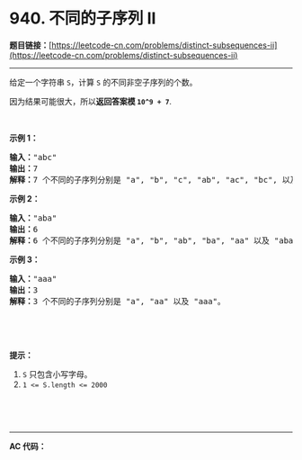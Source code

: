 # 940. 不同的子序列 II

**题目链接：**[https://leetcode-cn.com/problems/distinct-subsequences-ii](https://leetcode-cn.com/problems/distinct-subsequences-ii)

---

<div class="content__1Y2H">
 <div class="notranslate">
  <p>给定一个字符串&nbsp;<code>S</code>，计算&nbsp;<code>S</code>&nbsp;的不同非空子序列的个数。</p> 
  <p>因为结果可能很大，所以<strong>返回答案模</strong><strong> <code>10^9 + 7</code></strong>.</p> 
  <p>&nbsp;</p> 
  <p><strong>示例 1：</strong></p> 
  <pre class="language-text"><strong>输入：</strong>"abc"
<strong>输出：</strong>7
<strong>解释：</strong>7 个不同的子序列分别是 "a", "b", "c", "ab", "ac", "bc", 以及 "abc"。
</pre> 
  <p><strong>示例 2：</strong></p> 
  <pre class="language-text"><strong>输入：</strong>"aba"
<strong>输出：</strong>6
<strong>解释：</strong>6 个不同的子序列分别是 "a", "b", "ab", "ba", "aa" 以及 "aba"。
</pre> 
  <p><strong>示例 3：</strong></p> 
  <pre class="language-text"><strong>输入：</strong>"aaa"
<strong>输出：</strong>3
<strong>解释：</strong>3 个不同的子序列分别是 "a", "aa" 以及 "aaa"。
</pre> 
  <p>&nbsp;</p> 
  <p>&nbsp;</p> 
  <p><strong>提示：</strong></p> 
  <ol> 
   <li><code>S</code>&nbsp;只包含小写字母。</li> 
   <li><code>1 &lt;= S.length &lt;= 2000</code></li> 
  </ol> 
  <p>&nbsp;</p> 
  <p>&nbsp;</p> 
 </div>
</div>

---

**AC 代码：**

```java

```
